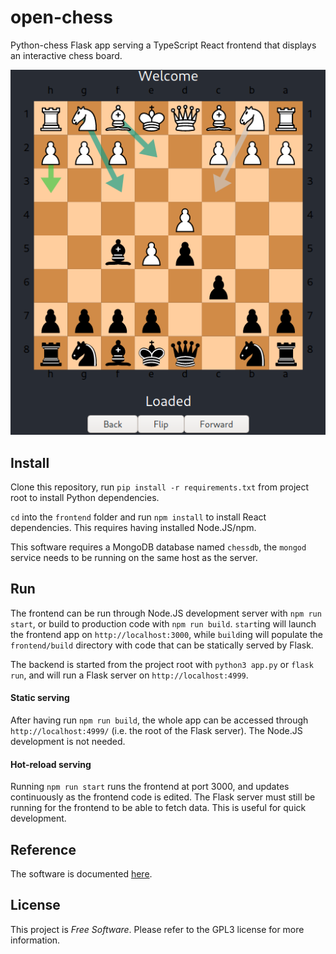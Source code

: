 # open-chess
Python-chess Flask app serving a TypeScript React frontend that 
displays an interactive chess board.

![Alt text](img/colored_arrows.png?raw=true "Title")

## Install
Clone this repository, run `pip install -r requirements.txt` from project root
to install Python dependencies.

`cd` into the `frontend` folder and run `npm install` to install React dependencies.
This requires having installed Node.JS/npm.

This software requires a MongoDB database named `chessdb`, the `mongod` service
needs to be running on the same host as the server.

## Run
The frontend can be run through Node.JS development server with 
`npm run start`, or build to production code with `npm run build`.
`start`ing will launch the frontend app on `http://localhost:3000`, while `build`ing will 
populate the `frontend/build` directory with code that can be statically served by Flask.

The backend is started from the project root with `python3 app.py` or `flask run`,
and will run a Flask server on `http://localhost:4999`.

#### Static serving
After having run `npm run build`, the whole app can be accessed through 
`http://localhost:4999/` (i.e. the root of the Flask server). The Node.JS development 
is not needed.

#### Hot-reload serving
Running `npm run start` runs the frontend at port 3000, and updates continuously
as the frontend code is edited. The Flask server must still be running for the frontend
to be able to fetch data. This is useful for quick development.

## Reference
The software is documented [here](docs/architecture.pdf).

## License
This project is <i>Free Software</i>. Please refer to the GPL3 license for more information.

